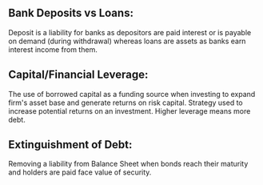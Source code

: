 ## Bank Deposits vs Loans:
Deposit is a liability for banks as depositors are paid interest or is payable on demand (during withdrawal) whereas loans are assets as banks earn interest income from them.

## Capital/Financial Leverage:
The use of borrowed capital as a funding source when investing to expand firm's asset base and generate returns on risk capital. Strategy used to increase potential returns on an investment. Higher leverage means more debt.

## Extinguishment of Debt:
Removing a liability from Balance Sheet when bonds reach their maturity and holders are paid face value of security.
